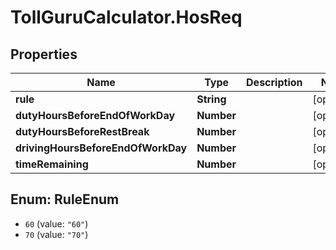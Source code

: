 # TollGuruCalculator.HosReq

## Properties
Name | Type | Description | Notes
------------ | ------------- | ------------- | -------------
**rule** | **String** |  | [optional] 
**dutyHoursBeforeEndOfWorkDay** | **Number** |  | [optional] 
**dutyHoursBeforeRestBreak** | **Number** |  | [optional] 
**drivingHoursBeforeEndOfWorkDay** | **Number** |  | [optional] 
**timeRemaining** | **Number** |  | [optional] 

<a name="RuleEnum"></a>
## Enum: RuleEnum

* `60` (value: `"60"`)
* `70` (value: `"70"`)

